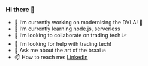 ### Hi there 👋

- 🔭 I’m currently working on modernising the DVLA! 🚙
- 🌱 I’m currently learning node.js, serverless
- 👯 I’m looking to collaborate on trading tech 📈
- 🤔 I’m looking for help with trading tech!
- 💬 Ask me about the art of the braai 🔥
- 📫 How to reach me: [LinkedIn](https://www.linkedin.com/in/toby-maritz/)
